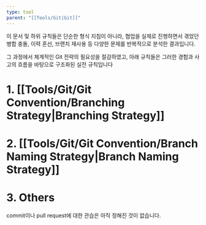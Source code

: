 ```yaml
---
type: tool
parent: "[[Tools/Git|Git]]"
---
```

이 문서 및 하위 규칙들은 단순한 형식 지침이 아니라, 협업을 실제로 진행하면서 겪었던 병합 충돌, 이력 혼선, 브랜치 재사용 등 다양한 문제를 반복적으로 분석한 결과입니다.

그 과정에서 체계적인 Git 전략의 필요성을 절감하였고, 아래 규칙들은 그러한 경험과 사고의 흐름을 바탕으로 구조화된 실전 규칙입니다

# 1. [[Tools/Git/Git Convention/Branching Strategy|Branching Strategy]]
# 2. [[Tools/Git/Git Convention/Branch Naming Strategy|Branch Naming Strategy]]
# 3. Others

commit이나 pull request에 대한 관습은 아직 정해진 것이 없습니다.